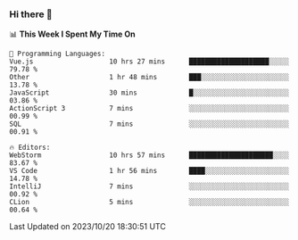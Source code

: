 ### Hi there 👋

<!--
**asdf12303116/asdf12303116** is a ✨ _special_ ✨ repository because its `README.md` (this file) appears on your GitHub profile.

Here are some ideas to get you started:

- 🔭 I’m currently working on ...
- 🌱 I’m currently learning ...
- 👯 I’m looking to collaborate on ...
- 🤔 I’m looking for help with ...
- 💬 Ask me about ...
- 📫 How to reach me: ...
- 😄 Pronouns: ...
- ⚡ Fun fact: ...
-->

<!--START_SECTION:waka-->
📊 **This Week I Spent My Time On** 

```text
💬 Programming Languages: 
Vue.js                   10 hrs 27 mins      ████████████████████░░░░░   79.78 % 
Other                    1 hr 48 mins        ███░░░░░░░░░░░░░░░░░░░░░░   13.78 % 
JavaScript               30 mins             █░░░░░░░░░░░░░░░░░░░░░░░░   03.86 % 
ActionScript 3           7 mins              ░░░░░░░░░░░░░░░░░░░░░░░░░   00.99 % 
SQL                      7 mins              ░░░░░░░░░░░░░░░░░░░░░░░░░   00.91 % 

🔥 Editors: 
WebStorm                 10 hrs 57 mins      █████████████████████░░░░   83.67 % 
VS Code                  1 hr 56 mins        ████░░░░░░░░░░░░░░░░░░░░░   14.78 % 
IntelliJ                 7 mins              ░░░░░░░░░░░░░░░░░░░░░░░░░   00.92 % 
CLion                    5 mins              ░░░░░░░░░░░░░░░░░░░░░░░░░   00.64 % 
```


 Last Updated on 2023/10/20 18:30:51 UTC
<!--END_SECTION:waka-->
